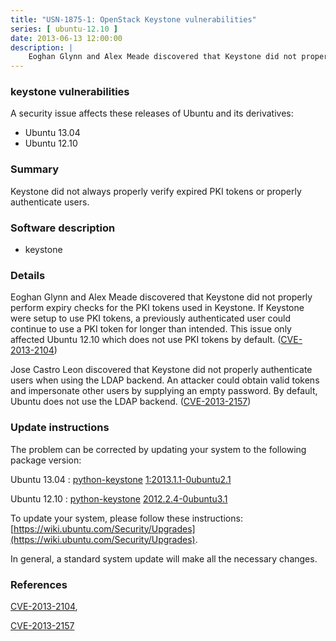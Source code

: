 ```yaml
---
title: "USN-1875-1: OpenStack Keystone vulnerabilities"
series: [ ubuntu-12.10 ]
date: 2013-06-13 12:00:00
description: |
    Eoghan Glynn and Alex Meade discovered that Keystone did not properly perform expiry checks for the PKI tokens used in Keystone. If Keystone were setup to use PKI tokens, a previously authenticated user could continue to use a PKI token for longer than intended. This issue only affected Ubuntu 12.10 which does not use PKI tokens by default. ([CVE-2013-2104](http://people.ubuntu.com/~ubuntu-security/cve/CVE-2013-2104))
--- 
```

 
### keystone vulnerabilities

A security issue affects these releases of Ubuntu and its derivatives:

* Ubuntu 13.04
* Ubuntu 12.10

### Summary

Keystone did not always properly verify expired PKI tokens or properly authenticate users.

### Software description

* keystone 

### Details

Eoghan Glynn and Alex Meade discovered that Keystone did not properly perform expiry checks for the PKI tokens used in Keystone. If Keystone were setup to use PKI tokens, a previously authenticated user could continue to use a PKI token for longer than intended. This issue only affected Ubuntu 12.10 which does not use PKI tokens by default. ([CVE-2013-2104](http://people.ubuntu.com/~ubuntu-security/cve/CVE-2013-2104))

Jose Castro Leon discovered that Keystone did not properly authenticate users when using the LDAP backend. An attacker could obtain valid tokens and impersonate other users by supplying an empty password. By default, Ubuntu does not use the LDAP backend. ([CVE-2013-2157](http://people.ubuntu.com/~ubuntu-security/cve/CVE-2013-2157)) 

### Update instructions

The problem can be corrected by updating your system to the following package version:

Ubuntu 13.04
 : [python-keystone](https://launchpad.net/ubuntu/+source/keystone) <span> [1:2013.1.1-0ubuntu2.1](https://launchpad.net/ubuntu/+source/keystone/1:2013.1.1-0ubuntu2.1) </span> 

Ubuntu 12.10
 : [python-keystone](https://launchpad.net/ubuntu/+source/keystone) <span> [2012.2.4-0ubuntu3.1](https://launchpad.net/ubuntu/+source/keystone/2012.2.4-0ubuntu3.1) </span> 

To update your system, please follow these instructions: [https://wiki.ubuntu.com/Security/Upgrades](https://wiki.ubuntu.com/Security/Upgrades).

In general, a standard system update will make all the necessary changes. 

### References

 [CVE-2013-2104](http://people.ubuntu.com/~ubuntu-security/cve/CVE-2013-2104), 

 [CVE-2013-2157](http://people.ubuntu.com/~ubuntu-security/cve/CVE-2013-2157)
 
